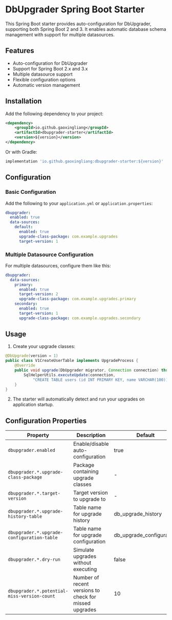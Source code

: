 # DbUpgrader Spring Boot Starter

This Spring Boot starter provides auto-configuration for DbUpgrader, supporting both Spring Boot 2 and 3. It enables automatic database schema management with support for multiple datasources.

## Features

- Auto-configuration for DbUpgrader
- Support for Spring Boot 2.x and 3.x
- Multiple datasource support
- Flexible configuration options
- Automatic version management

## Installation

Add the following dependency to your project:

```xml
<dependency>
    <groupId>io.github.gaoxingliang</groupId>
    <artifactId>dbupgrader-starter</artifactId>
    <version>${version}</version>
</dependency>
```

Or with Gradle:

```groovy
implementation 'io.github.gaoxingliang:dbupgrader-starter:${version}'
```

## Configuration

### Basic Configuration

Add the following to your `application.yml` or `application.properties`:

```yaml
dbupgrader:
  enabled: true
  data-sources:
    default:
      enabled: true
      upgrade-class-package: com.example.upgrades
      target-version: 1
```

### Multiple Datasource Configuration

For multiple datasources, configure them like this:

```yaml
dbupgrader:
  data-sources:
    primary:
      enabled: true
      target-version: 2
      upgrade-class-package: com.example.upgrades.primary
    secondary:
      enabled: true
      target-version: 1
      upgrade-class-package: com.example.upgrades.secondary
```

## Usage

1. Create your upgrade classes:

```java
@DbUpgrade(version = 1)
public class V1CreateUserTable implements UpgradeProcess {
    @Override
    public void upgrade(DbUpgrader migrator, Connection connection) throws SQLException {
        SqlHelperUtils.executeUpdate(connection,
            "CREATE TABLE users (id INT PRIMARY KEY, name VARCHAR(100))");
    }
}
```

2. The starter will automatically detect and run your upgrades on application startup.

## Configuration Properties

| Property                                    | Description | Default |
|---------------------------------------------|-------------|---------|
| `dbupgrader.enabled`                        | Enable/disable auto-configuration | true |
| `dbupgrader.*.upgrade-class-package`        | Package containing upgrade classes | - |
| `dbupgrader.*.target-version`               | Target version to upgrade to | - |
| `dbupgrader.*.upgrade-history-table`        | Table name for upgrade history | db_upgrade_history |
| `dbupgrader.*.upgrade-configuration-table`  | Table name for upgrade configuration | db_upgrade_configuration |
| `dbupgrader.*.dry-run`                      | Simulate upgrades without executing | false |
| `dbupgrader.*.potential-miss-version-count` | Number of recent versions to check for missed upgrades | 10 |